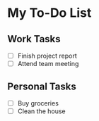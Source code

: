 # My To-Do List

## Work Tasks
- [ ] Finish project report
- [ ] Attend team meeting

## Personal Tasks
- [ ] Buy groceries
- [ ] Clean the house
